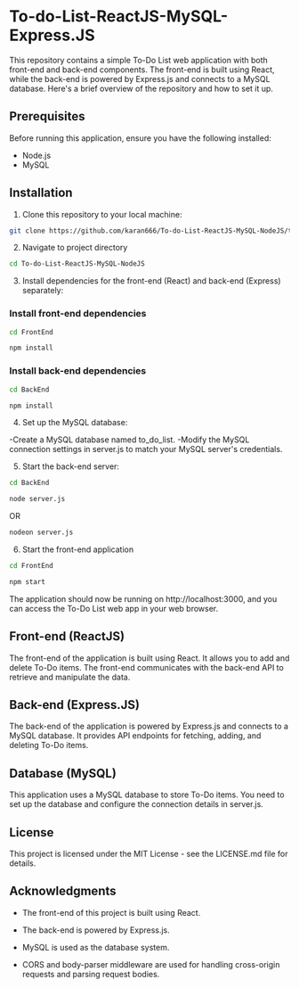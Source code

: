 # To-do-List-ReactJS-MySQL-Express.JS
This repository contains a simple To-Do List web application with both front-end and back-end components. The front-end is built using React, while the back-end is powered by Express.js and connects to a MySQL database. Here's a brief overview of the repository and how to set it up.

## Prerequisites

Before running this application, ensure you have the following installed:

- Node.js
- MySQL

## Installation

1. Clone this repository to your local machine:
```bash
git clone https://github.com/karan666/To-do-List-ReactJS-MySQL-NodeJS/tree/main.git
```
2. Navigate to project directory
```bash
cd To-do-List-ReactJS-MySQL-NodeJS
```
3. Install dependencies for the front-end (React) and back-end (Express) separately:

### Install front-end dependencies

```bash
cd FrontEnd
```

```bash
npm install
```
### Install back-end dependencies

```bash
cd BackEnd
```
```bash
npm install
```
   
4. Set up the MySQL database:

-Create a MySQL database named to_do_list.
-Modify the MySQL connection settings in server.js to match your MySQL server's credentials.

5. Start the back-end server:

```bash
cd BackEnd
```
```bash
node server.js
```
OR
```bash
nodeon server.js
```

6. Start the front-end application

```bash
cd FrontEnd
```

```bash
npm start
```

The application should now be running on http://localhost:3000, and you can access the To-Do List web app in your web browser.

## Front-end (ReactJS)

The front-end of the application is built using React. It allows you to add and delete To-Do items. The front-end communicates with the back-end API to retrieve and manipulate the data.

## Back-end (Express.JS)

The back-end of the application is powered by Express.js and connects to a MySQL database. It provides API endpoints for fetching, adding, and deleting To-Do items.

## Database (MySQL)

This application uses a MySQL database to store To-Do items. You need to set up the database and configure the connection details in server.js.

## License

This project is licensed under the MIT License - see the LICENSE.md file for details.

## Acknowledgments

- The front-end of this project is built using React.

- The back-end is powered by Express.js.

- MySQL is used as the database system.

- CORS and body-parser middleware are used for handling cross-origin requests and parsing request bodies.
